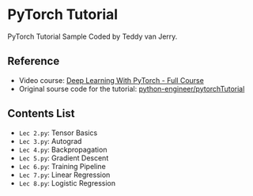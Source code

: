 # PyTorch Tutorial
PyTorch Tutorial Sample Coded by Teddy van Jerry.

## Reference
- Video course: [Deep Learning With PyTorch - Full Course](https://youtu.be/c36lUUr864M)
- Original sourse code for the tutorial: [python-engineer/pytorchTutorial](https://github.com/python-engineer/pytorchTutorial)

## Contents List
- `Lec 2.py`: Tensor Basics
- `Lec 3.py`: Autograd
- `Lec 4.py`: Backpropagation
- `Lec 5.py`: Gradient Descent
- `Lec 6.py`: Training Pipeline
- `Lec 7.py`: Linear Regression
- `Lec 8.py`: Logistic Regression
